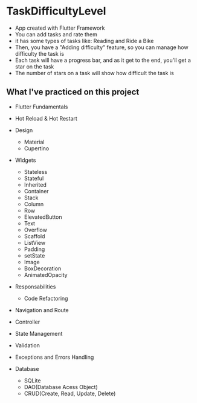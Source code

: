 # TaskDifficultyLevel

- App created with Flutter Framework
- You can add tasks and rate them
- it has some types of tasks like: Reading and Ride a Bike
- Then, you have a "Adding difficulty" feature, so you can manage how difficulty the task is
- Each task will have a progress bar, and as it get to the end, you'll get a star on the task
- The number of stars on a task will show how difficult the task is

## What I've practiced on this project

- Flutter Fundamentals
- Hot Reload & Hot Restart
 
- Design
  - Material
  - Cupertino

- Widgets
  - Stateless
  - Stateful
  - Inherited
  - Container
  - Stack
  - Column
  - Row
  - ElevatedButton
  - Text
  - Overflow
  - Scaffold
  - ListView
  - Padding
  - setState
  - Image
  - BoxDecoration
  - AnimatedOpacity

- Responsabilities
   - Code Refactoring
   
- Navigation and Route
- Controller
- State Management
- Validation
- Exceptions and Errors Handling

- Database
  - SQLite
  - DAO(Database Acess Object)
  - CRUD(Create, Read, Update, Delete)
